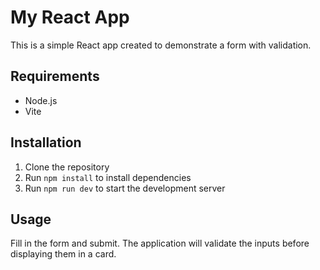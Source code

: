 
# My React App

This is a simple React app created to demonstrate a form with validation.

## Requirements
- Node.js
- Vite

## Installation

1. Clone the repository
2. Run `npm install` to install dependencies
3. Run `npm run dev` to start the development server

## Usage
Fill in the form and submit. The application will validate the inputs before displaying them in a card.

